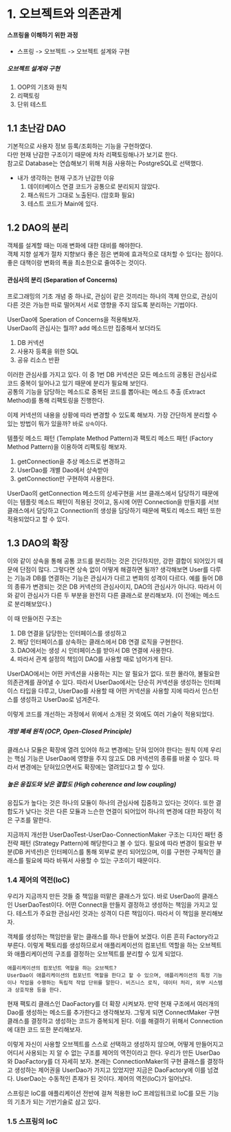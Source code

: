 # 1. 오브젝트와 의존관계

#### 스프링을 이해하기 위한 과정
- 스프링 -> 오브젝트 -> 오브젝트 설계와 구현

##### 오브젝트 설계와 구현
1. OOP의 기초와 원칙
2. 리팩토링
3. 단위 테스트 

## 1.1 초난감 DAO
기본적으로 사용자 정보 등록/조회하는 기능을 구현하였다. \
다만 현재 난감한 구조이기 때문에 차차 리팩토링해나가 보기로 한다. \
참고로 Database는 연습해보기 위해 처음 사용하는 PostgreSQL로 선택했다.
- 내가 생각하는 현재 구조가 난감한 이유
  1. 데이터베이스 연결 코드가 공통으로 분리되지 않았다.
  2. 패스워드가 그대로 노출된다. (암호화 필요)
  3. 테스트 코드가 Main에 있다.

## 1.2 DAO의 분리
객체를 설계할 때는 미래 변화에 대한 대비를 해야한다. \
객체 지향 설계가 절차 지향보다 좋은 점은 변화에 효과적으로 대처할 수 있다는 점이다. \
좋은 대책이랑 변화의 폭을 최소한으로 줄여주는 것이다. 
#### 관심사의 분리 (Separation of Concerns)
프로그래밍의 기초 개념 중 하나로, 관심이 같은 것끼리는 하나의 객체 안으로, 관심이 다른 것은 가능한 따로 떨어져서 서로 영향을 주지 않도록 분리하는 기법이다.

UserDao에 Speration of Concerns을 적용해보자. \
UserDao의 관심사는 뭘까? add 메소드만 집중해서 보더라도
1. DB 커넥션
2. 사용자 등록을 위한 SQL
3. 공유 리소스 반환

이러한 관심사를 가지고 있다. 이 중 1번 DB 커넥션은 모든 메소드의 공통된 관심사로 코드 중복이 일어나고 있기 때문에 분리가 필요해 보인다. \
공통의 기능을 담당하는 메소드로 중복된 코드를 뽑아내는 메소드 추출 (Extract Method)를 통해 리팩토링을 진행한다.

이제 커넥션의 내용을 상황에 따라 변경할 수 있도록 해보자. 가장 간단하게 분리할 수 있는 방법이 뭐가 있을까? 바로 `상속`이다.

템플릿 메소드 패턴 (Template Method Pattern)과 팩토리 메소드 패턴 (Factory Method Pattern)을 이용하여 리팩토링 해보자.
1. getConnection을 추상 메소드로 변경하고
2. UserDao를 개별 Dao에서 상속받아 
3. getConnection만 구현하여 사용한다.

UserDao의 getConnection 메소드의 상세구현을 서브 클래스에서 담당하기 때문에 이는 템플릿 메소드 패턴이 적용된 것이고, 동시에 어떤 Connection을 만들지를 서브 클래스에서 담당하고 Connection의 생성을 담당하기 때문에 팩토리 메소드 패턴 또한 적용되었다고 할 수 있다.

## 1.3 DAO의 확장
이와 같이 상속을 통해 공통 코드를 분리하는 것은 간단하지만, 강한 결합이 되어있기 때문에 단점이 많다. 그렇다면 상속 없이 어떻게 해결하면 될까? 생각해보면 User를 다루는 기능과 DB를 연결하는 기능은 관심사가 다르고 변화의 성격이 다르다. 예를 들어 DB의 종류가 변경되는 것은 DB 커넥션의 관심사이지, DAO의 관심사가 아니다. 따라서 이와 같이 관심사가 다른 두 부분을 완전히 다른 클래스로 분리해보자. (이 전에는 메소드로 분리해보았다.)

이 때 만들어진 구조는
1. DB 연결을 담당한는 인터페이스를 생성하고
2. 해당 인터페이스를 상속하는 클래스에서 DB 연결 로직을 구현한다.
3. DAO에서는 생성 시 인터페이스를 받아서 DB 연결에 사용한다.
4. 따라서 관계 설정의 책임이 DAO를 사용할 때로 넘어가게 된다.

UserDAO에서는 어떤 커넥션을 사용하는 지는 알 필요가 없다. 또한 몰라야, 불필요한 의존관계를 끊어낼 수 있다. 따라서 UserDao에서는 단순히 커넥션을 생성하는 인터페이스 타입을 다루고, UserDao를 사용할 때 어떤 커넥션을 사용할 지에 따라서 인스턴스를 생성하고 UserDao로 넘겨준다.

이렇게 코드를 개선하는 과정에서 위에서 소개된 것 외에도 여러 기술이 적용되었다.

##### 개방 폐쇄 원칙 (OCP, Open-Closed Principle)
클래스나 모듈은 확장에 열려 있어야 하고 변경에는 닫혀 있어야 한다는 원칙
이제 우리는 핵심 기능은 UserDao에 영향을 주지 않고도 DB 커넥션의 종류를 바꿀 수 있다. 따라서 변경에는 닫혀있으면서도 확장에는 열려있다고 할 수 있다.

##### 높은 응집도와 낮은 결합도 (High coherence and low coupling)
응집도가 높다는 것은 하나의 모듈이 하나의 관심사에 집중하고 있다는 것이다.
또한 결합도가 낮다는 것은 다른 모듈과 느슨한 연결이 되어있어 하나의 변경에 대한 파장이 적은 구조를 말한다.

지금까지 개선한 UserDaoTest-UserDao-ConnectionMaker 구조는 디자인 패턴 중 전략 패턴 (Strategy Pattern)에 해당한다고 볼 수 있다. 필요에 따라 변경이 필요한 부분(DB 커넥션)은 인터페이스를 통해 외부로 분리 되어있으며, 이를 구현한 구체적인 클래스를 필요에 따라 바꿔서 사용할 수 있는 구조이기 때문이다.

### 1.4 제어의 역전(IoC)
우리가 지금까지 만든 것들 중 책임을 떠맡은 클래스가 있다. 바로 UserDao의 클래스인 UserDaoTest이다. 어떤 Connect을 만들지 결정하고 생성하는 책임을 가지고 있다. 테스트가 주요한 관심사인 것과는 성격이 다른 책임이다. 따라서 이 책임을 분리해보자.

객체를 생성하는 책임만을 맡는 클래스를 하나 만들어 보겠다. 이른 흔히 Factory라고 부른다. 이렇게 팩토리를 생성하므로서 애플리케이션의 컴포넌트 역할을 하는 오브젝트와 애플리케이션의 구조를 결정하는 오브젝트를 분리할 수 있게 되었다.
```text
애플리케이션의 컴포넌트 역할을 하는 오브젝트?
UserDao이 애플리케이션의 컴포넌트 역할을 한다고 할 수 있으며, 애플리케이션의 특정 기능이나 작업을 수행하는 독립적 작업 단위를 말한다. 비즈니스 로직, 데이터 처리, 외부 시스템과 상호작용 등을 한다. 
```
현재 팩토리 클래스인 DaoFactory를 더 확장 시켜보자. 만약 현재 구조에서 여러개의 Dao를 생성하는 메소드를 추가한다고 생각해보자. 그렇게 되면 ConnectMaker 구현 클래스를 결정하고 생성하는 코드가 중복되게 된다. 이를 해결하기 위해서 Connection에 대한 코드 또한 분리해보자.

이렇게 자신이 사용할 오브젝트를 스스로 선택하고 생성하지 않으며, 어떻게 만들어지고 어디서 사용되는 지 알 수 없는 구조를 제어의 역전이라고 한다. 우리가 만든 UserDao와 DaoFactory를 더 자세히 보자. 본래는 ConnectionMaker의 구현 클래스를 결정하고 생성하는 제어권을 UserDao가 가지고 있었지만 지금은 DaoFactory에 이를 넘겼다. UserDao는 수동적인 존재가 된 것이다. 제어의 역전(IoC)가 일어났다.

스프링은 IoC를 애플리케이션 전반에 걸쳐 적용한 IoC 프레임워크로 IoC를 모든 기능의 기초가 되는 기반기술로 삼고 있다.

### 1.5 스프링의 IoC
